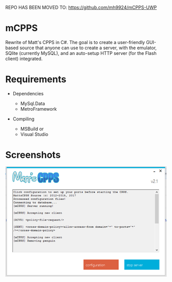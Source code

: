REPO HAS BEEN MOVED TO: https://github.com/mh9924/mCPPS-UWP



# mCPPS
Rewrite of Matt's CPPS in C#. The goal is to create a user-friendly GUI-based source that anyone can use to create a server, with the emulator, SQlite (currently MySQL), and an auto-setup HTTP server (for the Flash client) integrated.

# Requirements

* Dependencies
   * MySql.Data
   * MetroFramework
   
* Compiling
   * MSBuild or
   * Visual Studio

# Screenshots
![alt text](https://raw.githubusercontent.com/mh9924/mCPPS/master/screens/mCPPS1.png)
